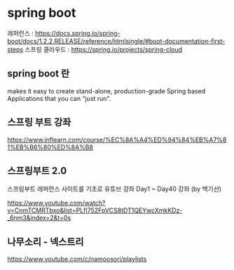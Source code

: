 # spring boot
레퍼런스 : https://docs.spring.io/spring-boot/docs/1.2.2.RELEASE/reference/htmlsingle/#boot-documentation-first-steps
스프링 클라우드 : https://spring.io/projects/spring-cloud 


## spring boot 란
makes it easy to create stand-alone, production-grade Spring based Applications that you can "just run".

## 스프링 부트 강좌 
https://www.inflearn.com/course/%EC%8A%A4%ED%94%84%EB%A7%81%EB%B6%80%ED%8A%B8 

## 스프링부트 2.0 
스프링부트 레퍼런스 사이트를 기초로 유튜브 강좌 Day1 ~ Day40 강좌 (by 백기선) 

https://www.youtube.com/watch?v=CnmTCMRTbxo&list=PLfI752FpVCS8tDT1QEYwcXmkKDz-_6nm3&index=2&t=0s

## 나무소리 - 넥스트리 
https://www.youtube.com/c/namoosori/playlists 
